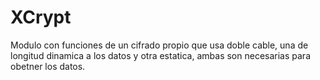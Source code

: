 # XCrypt
Modulo con funciones de un cifrado propio que  usa doble cable, una de longitud dinamica a los datos y otra estatica, ambas son necesarias para obetner los datos.
